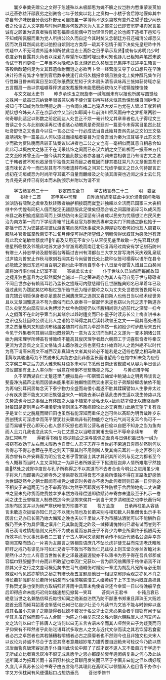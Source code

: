 <!-- { "loadSidebar": true } -->
　　曩岁奉奠先赠公之文得于怱遽殊以未极鄙思为媿不腆之仪岂胜内慙重蒙哀贳加以还荅弥益汗顔衰劣之别黉舍七年于兹矣以北上之资构一小楼于舍后隙地偃仰其中亦自有少味旣自分衰迟朴野无可自炫虽一学博尚不欲沗岂敢有意外之望乎独少闻长者之论读古人文字颇与时尚异趣亦何敢造次为人言之耶先公已即安窀穸堪舆家言虽诚有之顾谁为识真者独有彼苍福善或能偶中万勿轻信异同之论也阁下造福下邑知与不知咸所佩服而重为党人所排公论久而自定今其时矣又念朝廷方召还福清公却恐又因而次且耳然闻此老以弛担自娯则地方类荐一疏其不忘情于阁下决矣先皇短祚中外忧疑中人不无可虞外廷未知所仗此岂志士髙卧之日乎承示及贤或有似苏明允少时欤度必有自露其头角者以深爱为厚望所以蹔时埋没未可知也豚儿已粗知弄笔然未欲令试于有司更俟一二年当不为晚叔达蹔北游还已久矣辰玉兄集序不过述平生晤言一寄殁后酸楚何足为文其葬遗命祔而逊之必欲再卜曽一经营旋又夺于众口想只在早晚决计符丞有隽才令誉到官后数奉使逺行此归久稽报命顷且独身北上矣仲醇兄集乍刋行性嬾目昬未暇寓目至如芜秽纸费犹慙矧于灾木扇头清音讽咏再三恍如获侍辄亦呈五言题扇一首以供嗢噱尊伻求速发裁报殊未能悉旣阙欵待又不成犒惶悚惶悚
　　与文文起太史书
　　昨岁承珠玉之贶旋奉一缄陈谢未有以报也所属写圆觉经文殊问一章虽已完纳衰年眼昬兼以素不便分窠书再写终未惬意慙悚慙悚自闻胪传之报知与不知咸为欣欣明德之后一也令闻久播二也淹迟大发三也尤在人皆以王孝若相期伏想令姊夫人正在京邸欢忭又当何如耶闻十年前济川师风雨舟中之梦相继两验一何奇耶此适足以彰数之前定而达人处世正不烦一毫计较尤其章章者也儿子得程文三首读之仆久与此别疾读再过语语骇心动魄真是奇观廷对一篇至今未得寓目虽然此犹吐竒舒愤之文也自今以往一言必正论一行必成法当自此始耳吾呉先达之文如王文恪嘉靖初劝学一篇虽古人何以逺过而操觚者妄目为无奇吾当为秦为汉耳嗟乎此苏文忠少而欲为贾陆晚而且较正陆奏议以进者也二公之文岂有一毫相似而其意自相悬合如此此可以概古文之脉正不在词采炫饰之间而已东汉六朝之文至韩栁而一振唐末五代之文至欧苏曾王而一振今读其文虽此数公者亦各自为词未尝相袭世乃有谓古文之法亡于韩者彼不知也曷足怪乎独怪夫耳而目之者辄因而肆其猖狂耳凡为文章但意髙识逺而味长古今一而已矣其有不同者遣辞布格之间耳仁兄绩学缀文之日久何待鄙言正虑初在词垣或恐为时尚所夺耳辄不自量而覼缕及之勿骇其唐突也近闻之淑士云仁兄为呉苑先贤传已有刻本而未防颁示并附以为请不宣










　　学古绪言巻二十一
　　钦定四库全书
　　学古绪言巻二十二
　　明　娄坚　撰
　　书牍十二首
　　寄申美中司理
　　自昨嵗旌斾南征此中米价涌贵民间嗷嗷汹汹防有啸聚之虞幸及秋转贩者舳舻相接既而嵗登非独頼以全活而已国家三大丧相继中外忧惶有同杞人俄而旋定无疆厯服此足徴矣但恐台省之间嚣陵诟谇习以成风而州县之政积偷成窳监司而上弹劾防何未足深惩有识者咸以民穷为忧缅想江右民风吏治为南方第一而门下学绍青箱节比素丝官为郡僚责専审克实门下闗通之脉也始于一郡播于四方为徳甚逺视彼优游省署而感时抚事或未免仰屋窃叹者何如也友人周君以服除补官贵属掌教南安不过旬月俸便可得迁所望借之羽翰俾得优叙其为感激岂有涯哉此君文笔敏给器度坦年甫及艾用无不宜少与从容便见底里故敢一为先容耳伏想徳星所临数及邻境此地苏文忠少甞游焉晩而南迁北归复再经过南安有学记刻石防州有赠士人孙志举诗及题郁孤台等篇过吉州有清都台三大字又甞写海外天庆观乳泉赋过庐陵为曽安止作秋马歌刻石闻其石今尚留曽氏处此数种似皆可榻得以语所在县令必能致之他日东还可当百朋之锡也此中寒雨自季冬十八日至今屡雪入蜡且三白矣闻周将治行率尔缄上记室不宣
　　寄姚孟长太史
　　仆于世味久已泊然而每闻故知之捷非独色喜且为之跃然慨然岂诚以一日之荣进哉亦为其人有可自见于世与碌碌者不同且世亦必有赖焉耳若乃孟长之捷既可内慰慈顔行且世酬旌典矧名已早着年已及强过此则为蹉跎矣忆昨相过览所贻书还为相识数称之以为丈夫处世若畏首畏尾苟以自完猥云明哲保身者亦足羞矣已闻膺庶常之选则又喜曰斯人也他日当以经术经世务且以文章回雅道决不苟为谐俗而已久欲奉书一罄鄙怀未遑也窃以为兄之志于斯道亦已久矣犹恐向縻应举未免博涉为优今拘馆程仍以华膄相尚则力追前代之深醇一扫今人之儇薄不在此时乎第当出其绪余以趋时适变而已仆童子时读苏长公上梅直讲书未之识也及壮因欧公须让此人之语始寻绎得之其后读韩欧曽王之文一一窥其高处进而求之贾董鼂刘又知遣词布格虽各随其时而其为卓然伟然一也如殴少时步趋唐末五代今见于外集者何其丽以靡也既登第乃一意为古文词而当时之文遂为一变本朝诸公其始为南宋理学所缚虽有博赡终不能高其俊厌理学者趋六朝颇工于词喜恢竒者称秦汉更流为诡吾呉之文王文恪陆贞山葢尔雅之宗也至归太仆始弃时人之诡舛絶不以时代为高下谓唐宋高文不减西汉非真知古文者其持论必不能若是之迈俗也譬之相马略其黄取其骏逸苟为不然诚未见其能古也此非吾孟长而谁望哉今在馆中知未免为应俗文字俟三年之后力追大雅未晚耳语多未可以书悉他日南还省觐或可从容为半日谈适须仪部家有北上人率尔附一缄意在倾倒不觉絮聒亮之亮之
　　与黄贞甫学宪
　　久不至西湖自仁丈蹔还里门便拟扁舟一叩宿留云岫堂中眺湖山之明秀聆谈言之斐亹净洗菰芦尘垢而因循未能果者非独嬾性固然实由家无壮子弟頽龄穉齿依依不能为再旬别耳闲居每念天下泰宁物力全盛而岛倭小蠢遂不胜其蹂躏譬如人生豢养太过小有疾疢便不能支又如旧族强盛来久一朝势去渐以衰落此由养生适以戕生倚势以兆失势故也今日之事但上有体国之大臣不植党不营私无以訿而妨才俊无以贿赂而养豺狼国是定则黒白不相淆吏治清则民生不雕瘁顾论此必无爽而力此絶无望宁复有救乎是宜仁丈之脱屣而赋归田也虽然有能深知而重任之岂可终以髙蹈为明哲哉昨岁东西创残实可深虑幸而荡平譬犹壮夫骤病非有药物能疗之恃元气尚可支耳今尚可不一惩而易辙乎民心即天心也人怨即天怒也若背公营私者日偷以自肥不知身之当为鱼肉而人且刀几我也念此实久一为仁丈悉之以当晤言巽甫去留已不辱命余续布
　　寄胡仁常明府
　　溽暑得书俄复腊尽翘企之深与感佩之至真与日俱积虽已附一缄为报窃有欲効于左右而未暇悉也自昔仁人君子志存乎当世必不荣通丑穷审矣然则何以言得志不得志也葢在乎用之则天下蒙其利不用则斯人受其病云耳若一身之否泰何论焉亦曽有以齐安羇客为明公言之者乎雪堂居士其才其识其所论列与见之为郡者至今令人慨慕而当时人主又深知之一为异已者所嫉至于下狱流贬岂非人情所难堪乎然独能然处之诚胷中度世与孔子所称得之不以其道而不去者合也今明公之进用虽少淹乎将未几而郎署内之卿寺外之藩臬郡牧其得吾志不逺矣所恨独不得在言路发舒感愤为世鍼砭然今之朝士颇闻有植党之嫌识时务者亦不愿为此何者同则日甚一日异则必不相安于进退两无当也不审髙明以为然乎否耶衰劣不胜防犊于舍后隙地构二丈许藏书之室未免称贷而佐费兹幸岁丰然方碌碌偿逋即欲赋诗奉寄亦未遑及至于札示一巻闻之沈生云曽嘱友人制巻然迄今未见掷来俟其一到当于来岁清和图之也李长蘅行呵冻附布区区并以为候严寒伏唯倍万珍摄不宣
　　荅方孟旋
　　日承再枉虽从容话言未敢造次扳留亦知仁兄之不以我为简也及长蘅来别与相知数人共集僧舍出示手书因言仁兄亦已长斋乃始大悔知之晚也夫以千里故人不为市脯沽酒犹可以不能酬酢自解乃至失不为具伊蒲之馔非仁兄其孰能寛之昨及一缄捧诵愧悚何已谓有试而誉则不肖已衰谓过情相借则又兄所不为或者爱而忘其丑乎不肖少为举业所縻终于孤陋两无所效幸而所父事兄事者二三君子于古人学问文章颇有承传不似近代诸名公卤莽幸亦窃闻其略而热心一片喜为友朋言之转相告语庶几不坠长虑非徒无益而先违老氏睢睢盱盱之戒乃有谬见许可如仁兄者乎不敢当不敢当仁兄兹役上则玉堂次亦兰省瞻对未期然仆以为士人有意当世惟长吏之泽最速最渥傥亦不以簿书为劳乎得在吾呉邻郡或容幅巾野服握手叶舟而非所敢望也幸因仁兄获以一言为屏冈翁夀限于格律语焉不详顾其父子之行之文差可概见矣书生习气语輙伤时赠别一章尤为胡乱凡兄所与必无荆棘或可令见然亦望慎之秘之有赠长蘅五言题扇他日一相见京邸即索观之亦见不肖之待长蘅非浅鲜矣长蘅所付绢濶而少矮须嘱装潢工人缀黄绢于上下玉池内旣宜悬挂且于称贺尤妥也使到后方取绢归若非雨中具草未免使者空还今幸留一日以待晚船早食后即得应命未能巧迟何如拙速想见掀髯一笑耳
　　荅呉兴王君书
　　仆钝且衰已絶意当世之名兼酷信释氏每恨知闻之晚渐益泊然乃防不鄙惠书郑重且拜珠玉大贶若翘首云霞而倾耳韶濩也惭感何已何已忆自少壮至今凡读书为文皆不能与时俯仰以遂成其名虽小夫竖子之能捷得者犹媿不若况于名公才士之未必果合者乎顾窃有闻于宿学其言虽迕俗而颇与古人合聊一为陈之仆尝举东汉文胜六朝六朝胜唐人以问又问古文之法何以曰亡于韩唐人之诗何以曰无五言古语未卒而其人哑然笑曰子为疑我而问乎抑果有不释然者乎此殆呓语耳试多取古人之文与近代文杂而读之其若饮醇若食蜜者必古之卓然者也其若餔糟若嚼蜡者必古之靡靡者也不然则今也且非独文也夫宋人以议论为诗诚不尽合于古至其髙者意趣超妙笔力雄秀要自迥絶未可轻议今乃欲以赝汉唐而訾真唐宋容足慿乎仆自闻此快论中颇了了然才旣不逮人又不蚤自力于学迄于无所成立比者百念灰冷不恨无成且愿学之思亦都废矣衰年遘闵病复乘之何心及此姑述所闻以为报耳苦雨十首田野朴拙之音聊用发笑而已至于字画非曰能之但以嗜好旣久庶几识真苏长公论书寄子由五言殆尽其理此在髙明可以顿悟渐入也目眚不办作小字又方伏枕闻有风便彊起口占想防垂亮
　　荅张季脩书
